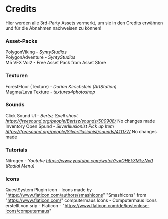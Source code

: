 # Credits

Hier werden alle 3rd-Party Assets vermerkt, um sie in den Credits erwähnen und für die Abnahmen nachweisen zu können!

### Asset-Packs
PolygonViking - *SyntyStudios*</br>
PolygonAdventure - *SyntyStudios*</br>
M5 VFX Vol2 - Free Asset Pack from Asset Store

### Texturen
ForestFloor (Texture) - *Dorian Kirschstein (ArtStation)*</br>
Magma/Lava Texture - *textures4photoshop* </br>

### Sounds
Click Sound UI - *Bertsz Spell shoot https://freesound.org/people/Bertsz/sounds/500908/* No changes made </br>
Inventory Open Spund - *SilverIllusionist Pick up Item https://freesound.org/people/SilverIllusionist/sounds/411177/* No changes made </br>

### Tutorials
Nitrogen - *Youtube https://www.youtube.com/watch?v=OHEk3MkzNv0 (Radial Menu)* </br>

### Icons
QuestSystem Plugin icon - Icons made by "https://www.flaticon.com/authors/smashicons" "Smashicons" from "https://www.flaticon.com/"
computermaus Icons - Computermaus Icons erstellt von srip - Flaticon - "https://www.flaticon.com/de/kostenlose-icons/computermaus"

